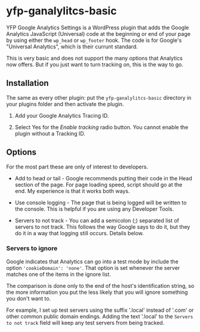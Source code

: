 # yfp-ganalylitcs-basic

YFP Google Analytics Settings is a WordPress plugin that adds the Google Analytics JavaScript (Universal) code at the beginning or end of your page by using either the `wp_head` or `wp_footer` hook. 
The code is for Google's "Universal Analytics", which is their currunt standard.

This is very basic and does not support the many options that Analytics now offers. But if you just want to turn tracking on, this is the way to go.


## Installation
The same as every other plugin: put the `yfp-ganalylitcs-basic` directory in your plugins folder and then activate the plugin.

1. Add your Google Analytics Tracing ID. 

2. Select Yes for the _Enable tracking_ radio button. You cannot enable the plugin without a Tracking ID.


## Options
For the most part these are only of interest to developers.

- Add to head or tail - Google recommends putting their code in the Head section of the page. For page loading speed, script should go at the end. My experience is that it works both ways.

- Use console logging - The page that is being logged will be written to the console. This is helpful if you are using any Developer Tools.

- Servers to not track - You can add a semicolon (;) separated list of servers to not track. This follows the way Google says to do it, but they do it in a way that logging still occurs. Details below.

### Servers to ignore

Google indicates that Analytics can go into a test mode by include the option `'cookieDomain': 'none'`. That option is set whenever the server matches one of the items in the ignore list.

The comparison is done only to the end of the host's identification string, so the more information you put the less likely that you will ignore something you don't want to.

For example, I set up test servers using the suffix '.local' instead of '.com' or other common public domain endings. Adding the text '.local' to the `Servers to not track` field will keep any test servers from being tracked.

